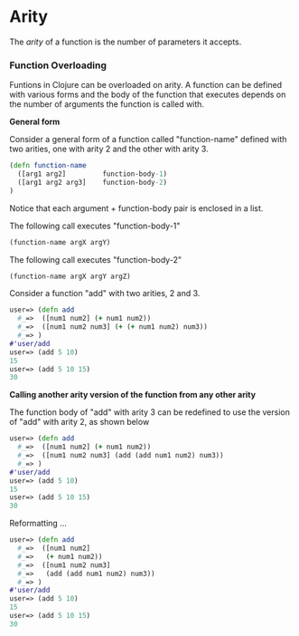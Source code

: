 # Arity

The *arity* of a function is the number of parameters it accepts. 

### Function Overloading

Funtions in Clojure can be overloaded on arity. 
A function can be defined with various forms and the body of the function that executes depends on the number of arguments the function is called with.

**General form**

Consider a general form of a function called "function-name" defined with two arities, one with arity 2 and the other with arity 3.

```clojure
(defn function-name
  ([arg1 arg2]         function-body-1)
  ([arg1 arg2 arg3]    function-body-2)
)
```

Notice that each argument + function-body pair is enclosed in a list.

The following call executes "function-body-1" 

```clojure
(function-name argX argY)
```

The following call executes "function-body-2" 

```clojure
(function-name argX argY argZ)
```

Consider a function "add" with two arities, 2 and 3.

```clojure
user=> (defn add
  #_=>  ([num1 num2] (+ num1 num2))
  #_=>  ([num1 num2 num3] (+ (+ num1 num2) num3))
  #_=> )
#'user/add
user=> (add 5 10)
15
user=> (add 5 10 15)
30
```

**Calling another arity version of the function from any other arity**

The function body of "add" with arity 3 can be redefined to use the version of "add" with arity 2, as shown below

```clojure
user=> (defn add
  #_=>  ([num1 num2] (+ num1 num2))
  #_=>  ([num1 num2 num3] (add (add num1 num2) num3))
  #_=> )
#'user/add
user=> (add 5 10)
15
user=> (add 5 10 15)
30
```

Reformatting ...

```clojure
user=> (defn add
  #_=>  ([num1 num2]
  #_=>   (+ num1 num2))
  #_=>  ([num1 num2 num3]
  #_=>   (add (add num1 num2) num3))
  #_=> )
#'user/add
user=> (add 5 10)
15
user=> (add 5 10 15)
30
```
